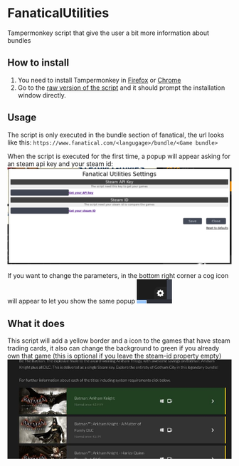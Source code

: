 # FanaticalUtilities
Tampermonkey script that give the user a bit more information about bundles

## How to install

1. You need to install Tampermonkey in [Firefox](https://addons.mozilla.org/es/firefox/addon/tampermonkey/) or [Chrome](https://chrome.google.com/webstore/detail/tampermonkey/dhdgffkkebhmkfjojejmpbldmpobfkfo)
2. Go to the [raw version of the script](https://github.com/MrMarble/FanaticalUtilities/raw/master/FanaticalUtilities.user.js) and it should prompt the installation window directly.

##  Usage
The script is only executed in the bundle section of fanatical, the url looks  like this: `https://www.fanatical.com/<langugage>/bundle/<Game bundle>`

When the script is executed for the first time, a popup will appear asking for an steam api key and your steam id: ![](assets/markdown-img-paste-20180829181231157.png)

If you want to change the parameters, in the bottom right corner a cog icon will appear to let you show the same popup ![](assets/markdown-img-paste-20180829181410992.png)

## What it does
This script  will add a yellow border and a icon to the games that have steam trading cards, it also can change the background to green if you already own that game (this is optional if you leave the steam-id property empty)
![](assets/markdown-img-paste-20180829182305637.png)
